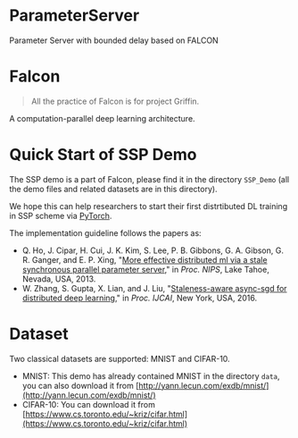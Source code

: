 # ParameterServer
Parameter Server with bounded delay based on FALCON

# Falcon
> All the practice of Falcon is for project Griffin.

A computation-parallel deep learning architecture.

# Quick Start of SSP Demo
The SSP demo is a part of Falcon, please find it in the directory `SSP_Demo` (all the demo files and related datasets are in this directory).

We hope this can help researchers to start their first distrtibuted DL training in SSP scheme via [PyTorch](https://pytorch.org/).

The implementation guideline follows the papers as:

* Q. Ho, J. Cipar, H. Cui, J. K. Kim, S. Lee, P. B. Gibbons, G. A. Gibson, G. R. Ganger, and E. P. Xing, "[More effective distributed ml via a stale synchronous parallel parameter server](https://dl.acm.org/citation.cfm?id=2999748)," in *Proc. NIPS*, Lake Tahoe, Nevada, USA, 2013.
* W. Zhang, S. Gupta, X. Lian, and J. Liu, "[Staleness-aware async-sgd for distributed deep learning](https://dl.acm.org/citation.cfm?id=3060832.3060950)," in *Proc. IJCAI*, New York, USA, 2016.

# Dataset
Two classical datasets are supported: MNIST and CIFAR-10.

* MNIST: This demo has already contained MNIST in the directory `data`, you can also download it from [http://yann.lecun.com/exdb/mnist/](http://yann.lecun.com/exdb/mnist/)
* CIFAR-10: You can download it from [https://www.cs.toronto.edu/~kriz/cifar.html](https://www.cs.toronto.edu/~kriz/cifar.html)


